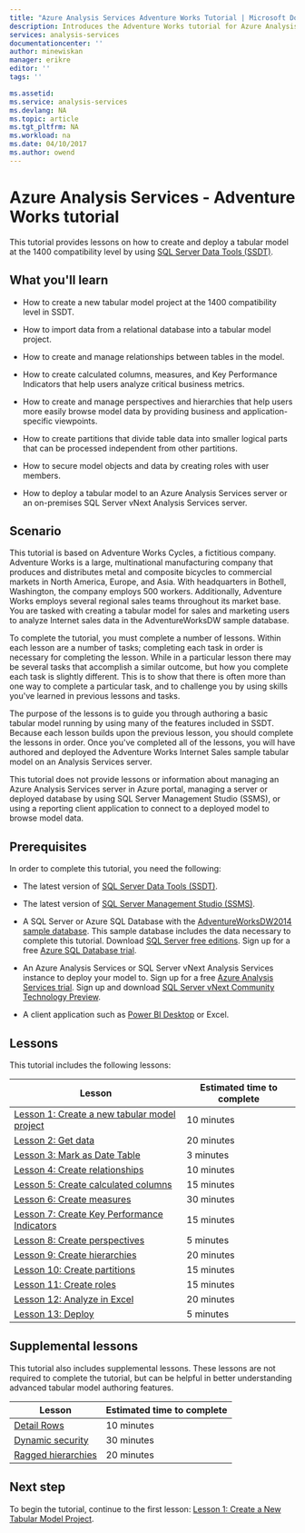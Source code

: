 ```yaml
---
title: "Azure Analysis Services Adventure Works Tutorial | Microsoft Docs"
description: Introduces the Adventure Works tutorial for Azure Analysis Services
services: analysis-services
documentationcenter: ''
author: minewiskan
manager: erikre
editor: ''
tags: ''

ms.assetid: 
ms.service: analysis-services
ms.devlang: NA
ms.topic: article
ms.tgt_pltfrm: NA
ms.workload: na
ms.date: 04/10/2017
ms.author: owend
---
```

# Azure Analysis Services - Adventure Works tutorial
This tutorial provides lessons on how to create and deploy a tabular model at the 1400 compatibility level by using [SQL Server Data Tools (SSDT)](https://docs.microsoft.com/sql/ssdt/download-sql-server-data-tools-ssdt).  
  
  
## What you'll learn   
  
-   How to create a new tabular model project at the 1400 compatibility level in SSDT.
  
-   How to import data from a relational database into a tabular model project.  
  
-   How to create and manage relationships between tables in the model.  
  
-   How to create calculated columns, measures, and Key Performance Indicators that help users analyze critical business metrics.  
  
-   How to create and manage perspectives and hierarchies that help users more easily browse model data by providing business and application-specific viewpoints.  
  
-   How to create partitions that divide table data into smaller logical parts that can be processed independent from other partitions.  
  
-   How to secure model objects and data by creating roles with user members.  
  
-   How to deploy a tabular model to an Azure Analysis Services server or an on-premises SQL Server vNext Analysis Services server.  
  
## Scenario  
This tutorial is based on Adventure Works Cycles, a fictitious company. Adventure Works is a large, multinational manufacturing company that produces and distributes metal and composite bicycles to commercial markets in North America, Europe, and Asia. With headquarters in Bothell, Washington, the company employs 500 workers. Additionally, Adventure Works employs several regional sales teams throughout its market base. You are tasked with creating a tabular model for sales and marketing users to analyze Internet sales data in the AdventureWorksDW sample database.  
  
To complete the tutorial, you must complete a number of lessons. Within each lesson are a number of tasks; completing each task in order is necessary for completing the lesson. While in a particular lesson there may be several tasks that accomplish a similar outcome, but how you complete each task is slightly different. This is to show that there is often more than one way to complete a particular task, and to challenge you by using skills you've learned in previous lessons and tasks.  
  
The purpose of the lessons is to guide you through authoring a basic tabular model running by using many of the features included in SSDT. Because each lesson builds upon the previous lesson, you should complete the lessons in order. Once you've completed all of the lessons, you will have authored and deployed the Adventure Works Internet Sales sample tabular model on an Analysis Services server.  
  
This tutorial does not provide lessons or information about managing an Azure Analysis Services server in Azure portal, managing a server or deployed database by using SQL Server Management Studio (SSMS), or using a reporting client application to connect to a deployed model to browse model data.  
  
## Prerequisites  
In order to complete this tutorial, you need the following:  
  
-   The latest version of [SQL Server Data Tools (SSDT)](https://msdn.microsoft.com/library/mt204009.aspx).

-   The latest version of [SQL Server Management Studio (SSMS)](https://docs.microsoft.com/sql/ssms/download-sql-server-management-studio-ssms).    
  
-   A SQL Server or Azure SQL Database with the [AdventureWorksDW2014 sample database](http://go.microsoft.com/fwlink/?LinkID=335807). This sample database includes the data necessary to complete this tutorial. Download [SQL Server free editions](https://www.microsoft.com/sql-server/sql-server-downloads). Sign up for a free [Azure SQL Database trial](https://azure.microsoft.com/services/sql-database/). 
  
-   An Azure Analysis Services or SQL Server vNext Analysis Services instance to deploy your model to. Sign up for a free [Azure Analysis Services trial](https://azure.microsoft.com/services/analysis-services/). Sign up and download [SQL Server vNext Community Technology Preview](https://www.microsoft.com/evalcenter/evaluate-sql-server-vnext-ctp). 

-   A client application such as [Power BI Desktop](https://powerbi.microsoft.com/desktop/) or Excel. 
  
## Lessons  
This tutorial includes the following lessons:  
  
|Lesson|Estimated time to complete|  
|----------|------------------------------|  
|[Lesson 1: Create a new tabular model project](../tutorials/aas-lesson-1-create-a-new-tabular-model-project.md)|10 minutes|  
|[Lesson 2: Get data](../tutorials/aas-lesson-2-get-data.md)|20 minutes|  
|[Lesson 3: Mark as Date Table](../tutorials/aas-lesson-3-mark-as-date-table.md)|3 minutes|  
|[Lesson 4: Create relationships](../tutorials/aas-lesson-4-create-relationships.md)|10 minutes|  
|[Lesson 5: Create calculated columns](../tutorials/aas-lesson-5-create-calculated-columns.md)|15 minutes|
|[Lesson 6: Create measures](../tutorials/aas-lesson-6-create-measures.md)|30 minutes|  
|[Lesson 7: Create Key Performance Indicators](../tutorials/aas-lesson-7-create-key-performance-indicators.md)|15 minutes|  
|[Lesson 8: Create perspectives](../tutorials/aas-lesson-8-create-perspectives.md)|5 minutes|  
|[Lesson 9: Create hierarchies](../tutorials/aas-lesson-9-create-hierarchies.md)|20 minutes|  
|[Lesson 10: Create partitions](../tutorials/aas-lesson-10-create-partitions.md)|15 minutes|  
|[Lesson 11: Create roles](../tutorials/aas-lesson-11-create-roles.md)|15 minutes|  
|[Lesson 12: Analyze in Excel](../tutorials/aas-lesson-12-analyze-in-excel.md)|20 minutes| 
|[Lesson 13: Deploy](../tutorials/aas-lesson-13-deploy.md)|5 minutes|  
  
## Supplemental lessons  
This tutorial also includes supplemental lessons. These lessons are not required to complete the tutorial, but can be helpful in better understanding advanced tabular model authoring features.  
  
|Lesson|Estimated time to complete|  
|----------|------------------------------|  
|[Detail Rows](../tutorials/aas-supplemental-lesson-detail-rows.md)|10 minutes|
|[Dynamic security](../tutorials/aas-supplemental-lesson-dynamic-security.md)|30 minutes|
|[Ragged hierarchies](../tutorials/aas-supplemental-lesson-ragged-hierarchies.md)|20 minutes| 

  
## Next step  
To begin the tutorial, continue to the first lesson: [Lesson 1: Create a New Tabular Model Project](../tutorials/aas-lesson-1-create-a-new-tabular-model-project.md).  
  
  
  

